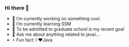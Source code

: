 ### Hi there 👋

<!--
**myGit456/myGit456** is a ✨ _special_ ✨ repository because its `README.md` (this file) appears on your GitHub profile.

Here are some ideas to get you started:

- 🔭 I’m currently working on something cool
- 🌱 I’m currently learning SSM
- 🤔 To be admitted to graduate school is my recent goal
- 💬 Ask me about anything related to java/...
- ⚡ Fun fact: I ♥Java
-->
- 🔭 I’m currently working on something cool
- 🌱 I’m currently learning SSM
- 🤔 To be admitted to graduate school is my recent goal
- 💬 Ask me about anything related to java/...
- ⚡ Fun fact: I ♥Java

